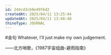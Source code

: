 ```yaml
---
id: 244cd3cb9e49f6d2
createdAt: 2025/04/11 13:25:44
updatedAt: 2025/04/11 13:48:40
thinoType: JOURNAL
---
```

#金句  Whatever, I'll just make my own judgement.

——北方哨歌，《1987宇宙组曲-避雨指南》